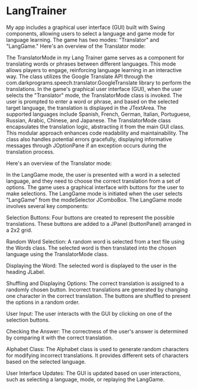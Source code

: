 # LangTrainer


My app includes a graphical user interface (GUI) built with Swing components, allowing users to select a language and game mode for language learning. The game has two modes: "Translator" and "LangGame." Here's an overview of the Translator mode:

The TranslatorMode in my Lang Trainer game serves as a component for translating words or phrases between different languages. This mode allows players to engage, reinforcing language learning in an interactive way. The class utilizes the Google Translate API through the com.darkprograms.speech.translator.GoogleTranslate library to perform the translations.
In the game's graphical user interface (GUI), when the user selects the "Translator" mode, the TranslatorMode class is invoked. The user is prompted to enter a word or phrase, and based on the selected target language, the translation is displayed in the JTextArea. The supported languages include Spanish, French, German, Italian, Portuguese, Russian, Arabic, Chinese, and Japanese.
The TranslatorMode class encapsulates the translation logic, abstracting it from the main GUI class. This modular approach enhances code readability and maintainability. The class also handles potential errors gracefully, displaying informative messages through JOptionPane if an exception occurs during the translation process.

Here's an overview of the Translator mode:

In the LangGame mode, the user is presented with a word in a selected language, and they need to choose the correct translation from a set of options. The game uses a graphical interface with buttons for the user to make selections. The LangGame mode is initiated when the user selects "LangGame" from the modeSelector JComboBox.
The LangGame mode involves several key components:

Selection Buttons:
Four buttons are created to represent the possible translations.
These buttons are added to a JPanel (buttonPanel) arranged in a 2x2 grid.

Random Word Selection:
A random word is selected from a text file using the Words class.
The selected word is then translated into the chosen language using the TranslatorMode class.

Displaying the Word:
The selected word is displayed to the user in the heading JLabel.

Shuffling and Displaying Options:
The correct translation is assigned to a randomly chosen button.
Incorrect translations are generated by changing one character in the correct translation.
The buttons are shuffled to present the options in a random order.

User Input:
The user interacts with the GUI by clicking on one of the selection buttons.

Checking the Answer:
The correctness of the user's answer is determined by comparing it with the correct translation.

Alphabet Class:
The Alphabet class is used to generate random characters for modifying incorrect translations.
It provides different sets of characters based on the selected language.

User Interface Updates:
The GUI is updated based on user interactions, such as selecting a language, mode, or replaying the LangGame.
